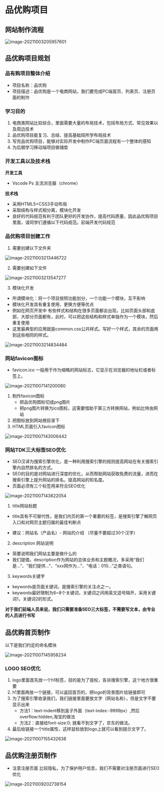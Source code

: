 # 品优购项目

##  网站制作流程

![image-20211003205957601](https://gitee.com/yang-yixiangcc/blog_img_uploads/raw/master/uploadimg/20211003210006.png)

##  品优购项目规划

###  品有购项目整体介绍

* 项目名称：品优购
* 项目描述：品优购是一个电商网站，我们要完成PC端首页、列表页、注册页面的制作

###  学习目的

1. 电商类网站比较综合，里面需要大量的布局技术，包括布局方式、常见效果以及周边技术
2. 品优购项目能复习、总结、提高基础班所学布局技术
3. 写完品优购项目，能够对实际开发中制作PC端页面流程有一个整体的感知
4. 为后期学习移动端项目做铺垫

###  开发工具以及技术栈

**开发工具**

* Vscode Ps 主流浏览器（chrome）

**技术栈**

* 采用HTML5+CSS3手动布局
* 采取结构与样式相分离，模块化开发
* 良好的代码规范有利于团队更好的开发协作，提高代码质量，因此品优购项目里面，请同学们遵循以下代码规范。前端开发代码规范

###  品优购项目创建工作

1. 需要创建以下文件夹

![image-20211003213446722](https://gitee.com/yang-yixiangcc/blog_img_uploads/raw/master/uploadimg/20211003213454.png)

2. 需要创建如下文件

![image-20211003213547277](https://gitee.com/yang-yixiangcc/blog_img_uploads/raw/master/uploadimg/20211003213552.png)

3. 模块化开发

* 所谓模块化：将一个项目按照功能划分，一个功能一个模块，互不影响
* 模块化开发具有重复使用、更换方便等优点
* 例如在网页开发中 有些样式和结构在很多页面都会出现，比如页面头部和底部，大部分页面都有，此时，可以把这些结构和样式单独作为一个模块，然后重复使用
* 这里最典型的应用就是common.css公共样式。写好一个样式，其余的页面用到这些相同的样式。

![image-20211003214834484](https://gitee.com/yang-yixiangcc/blog_img_uploads/raw/master/uploadimg/20211003214846.png)

###  网站favicon图标

* favicon.ico 一般用于作为缩略的网站标志，它显示在浏览器的地址栏或者标签上。

![image-20211007141200080](https://gitee.com/yang-yixiangcc/blog_img_uploads/raw/master/uploadimg/20211007141206.png)

1. 制作favicon图标
   * 把品优购图标切成png图片
   * 把png图片转换为ico图标，这需要借助于第三方转换网站，例如比特虫网站
2. 把图标放到网站根目录下
3. HTML页面引入favicon图标

![image-20211007143006442](https://gitee.com/yang-yixiangcc/blog_img_uploads/raw/master/uploadimg/20211007143011.png)

###  网站TDK三大标签SEO优化

* SEO汉译为搜索引擎优化，是一种利用搜索引擎的规则提高网站在有关搜索引擎内自然排名的方式。
* SEO的目的是对网站进行深度的优化，从而帮助网站获取免费的流量，进而在搜索引擎上提升网站的排名，提高网站的知名度。
* 页面必须有三个标签用来符合SEO优化

![image-20211007143822054](https://gitee.com/yang-yixiangcc/blog_img_uploads/raw/master/uploadimg/20211007143826.png)

1. title网站标题

* title具有不可替代性，是我们内页的第一个重要的标签，是搜索引擎了解网页入口和对网页主题归属的最佳判断点

* 建议：网站名（产品名）- 网站的介绍  （尽量不要超过30个汉字）

2. description  网站说明

* 简要说明我们网站主要是做什么的
* 我们提倡，description作为网站的总体业务和主题概况，多采用“我们是...”、“我们提供...”、“xxx网作为...”、“电话：010...”之类语句。



3. keywords关键字

* keywords是页面关键词，是搜索引擎的关注点之一。
* keywords最好限制为6~8个关键词，关键词之间用英文逗号隔开，采用关键词1，关键词2的形式。

**对于我们前端人员来说，我们只需要准备SEO三大标签，不需要写文本，由专业的人员进行书写**

##  品优购首页制作

以下是我们约定的命名模块

![image-20211007145958234](https://gitee.com/yang-yixiangcc/blog_img_uploads/raw/master/uploadimg/20211007150003.png)

###  LOGO SEO优化

1. logo里面首先放一个h1标签，目的是为了提权，告诉搜索引擎，这个地方很重要
2. h1里面再放一个链接，可以返回首页的，把logo的背景图片给链接即可
3. 为了搜索引擎收录我们，我们链接里面要放文字（网站名称），但是文字不要显示出来
   * 方法1：text-indent移到盒子外面（text-index:-9999px）,然后overflow:hidden,淘宝的做法
   * 方法2：直接给font-size:0; 就看不到文字了，京东的做法。
4. 最后给链接一个title属性，这样鼠标放到logo上就可以看到提示文字了。

![image-20211007155432638](https://gitee.com/yang-yixiangcc/blog_img_uploads/raw/master/uploadimg/20211007155439.png)

## 品优购注册页制作

* 注意注册页面 比较隐私，为了保护用户信息，我们不需要对注册页面进行SEO优化

![image-20211009202738154](https://gitee.com/yang-yixiangcc/blog_img_uploads/raw/master/uploadimg/20211009202741.png)

